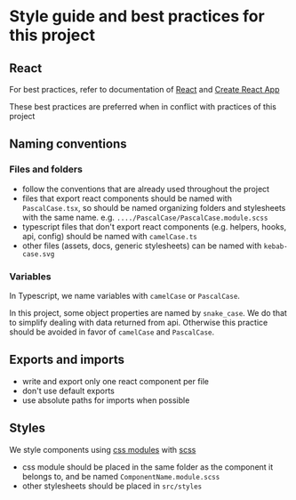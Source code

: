 # Style guide and best practices for this project

## React

For best practices, refer to documentation of [React](https://reactjs.org/) and [Create React App](https://create-react-app.dev/)

These best practices are preferred when in conflict with practices of this project

## Naming conventions

### Files and folders

- follow the conventions that are already used throughout the project
- files that export react components should be named with `PascalCase.tsx`, so should be named organizing folders and stylesheets with the same name. e.g. `..../PascalCase/PascalCase.module.scss`
- typescript files that don't export react components (e.g. helpers, hooks, api, config) should be named with `camelCase.ts`
- other files (assets, docs, generic stylesheets) can be named with `kebab-case.svg`

### Variables

In Typescript, we name variables with `camelCase` or `PascalCase`.

In this project, some object properties are named by `snake_case`. We do that to simplify dealing with data returned from api. Otherwise this practice should be avoided in favor of `camelCase` and `PascalCase`.

## Exports and imports

- write and export only one react component per file
- don't use default exports
- use absolute paths for imports when possible

## Styles

We style components using [css modules](https://github.com/css-modules/css-modules) with [scss](https://sass-lang.com/)

- css module should be placed in the same folder as the component it belongs to, and be named `ComponentName.module.scss`
- other stylesheets should be placed in `src/styles`
